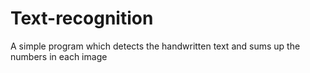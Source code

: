 # Text-recognition
A simple program which detects the handwritten text and sums up the numbers in each image

